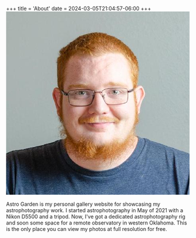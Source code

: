 +++
title = 'About'
date = 2024-03-05T21:04:57-06:00
+++
![Me, Jacob McSwain](me.png "rounded img-responsive")

Astro Garden is my personal gallery website for showcasing my astrophotography work. I started astrophotography in May of 2021 with a Nikon D5500 and a tripod. Now, I've got a dedicated astrophotography rig and soon some space for a remote observatory in western Oklahoma. This is the only place you can view my photos at full resolution for free.